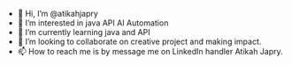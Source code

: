 - 👋 Hi, I’m @atikahjapry
- 👀 I’m interested in java API AI Automation
- 🌱 I’m currently learning java and API
- 💞️ I’m looking to collaborate on creative project and making impact.
- 📫 How to reach me is by message me on LinkedIn handler Atikah Japry.

<!---
atikahjapry/atikahjapry is a ✨ special ✨ repository because its `README.md` (this file) appears on your GitHub profile.
You can click the Preview link to take a look at your changes.
--->
